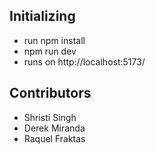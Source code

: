 ## Initializing
- run npm install
- npm run dev
- runs on http://localhost:5173/

## Contributors
- Shristi Singh
- Derek Miranda
- Raquel Fraktas